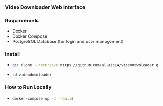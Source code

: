 ### Video Downloader Web Interface

### Requirements
- Docker
- Docker Compose
- PostgreSQL Database (for login and user management)

### Install
- ```bash
  git clone --recursive https://github.com/al-pi314/videodownloader.git
  ```
- ```bash
  cd videodownloader
  ```

### How to Run Locally
- ```bash 
  docker-compose up -d --build
  ```
